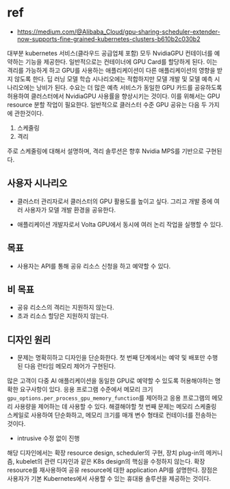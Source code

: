 
# ref 
- https://medium.com/@Alibaba_Cloud/gpu-sharing-scheduler-extender-now-supports-fine-grained-kubernetes-clusters-b610b2c030b2

대부분 kubernetes 서비스(클라우드 공급업체 포함) 모두 NvidiaGPU 컨테이너를 예약하는 기능을 제공한다. 일반적으로는 컨테이너에 GPU Card를 할당하게 된다. 이는 격리를 가능하게 하고 GPU를 사용하는 애플리케이션이 다른 애플리케이션의 영향을 받지 않도록 한다. 딥 러닝 모델 학습 시나리오에는 적합하지만 모델 개발 및 모델 예측 시나리오에는 낭비가 된다. 수요는 더 많은 예측 서비스가 동일한 GPU 카드를 공유하도록 허용하여 클러스터에서 NvidiaGPU 사용률을 향상시키는 것이다. 이를 위해서는 GPU resource 분할 작업이 필요한다. 일반적으로 클러스터 수준 GPU 공유는 다음 두 가지에 관한것이다.

1. 스케줄링
2. 격리

주로 스케줄링에 대해서 설명하며, 격리 솔루션은 향후 Nvidia MPS를 기반으로 구현된다.

## 사용자 시나리오

- 클러스터 관리자로서 클러스터의 GPU 활용도를 높이고 싶다. 그리고 개발 중에 여러 사용자가 모델 개발 환경을 공유한다.

- 애플리케이션 개발자로서 Volta GPU에서 동시에 여러 논리 작업을 실행할 수 있다.

## 목표

- 사용자는 API를 통해 공유 리소스 신청을 하고 예약할 수 있다.

## 비 목표

- 공유 리소스의 격리는 지원하지 않는다.
- 초과 리소스 할당은 지원하지 않는다.

## 디자인 원리

- 문제는 명확히하고 디자인을 단순화한다. 첫 번째 단계에서는 예약 및 배포만 수행된 다음 런타임 메모리 제어가 구현된다.

많은 고객이 다중 AI 애플리케이션을 동일한 GPU로 예약할 수 있도록 허용해야하는 명확한 요구사항이 있다. 응용 프로그램 수준에서 메모리 크기 `gpu_options.per_process_gpu_memory_function`를 제어하고 응용 프로그램의 메모리 사용량을 제어하는 데 사용할 수 있다. 해결해야할 첫 번째 문제는 메모리 스케줄링 스케일로 사용하여 단순화하고, 메모리 크기를 매개 변수 형태로 컨테이너를 전송하는 것이다.

- intrusive 수정 없이 진행

해당 디자인에서는 확장 resource design, scheduler의 구현, 장치 plug-in의 메커니즘, kubelet의 관련 디자인과 같은 K8s design의 핵심을 수정하지 않는다. 확장 resource를 재사용하여 공유 resource에 대한 application API를 설명한다. 장점은 사용자가 기본 Kubernetes에서 사용할 수 있는 휴대용 솔루션을 제공하는 것이다.
